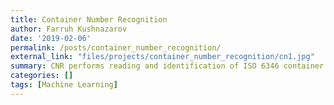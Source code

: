 ```yaml
---
title: Container Number Recognition
author: Farruh Kushnazarov
date: '2019-02-06'
permalink: /posts/container_number_recognition/
external_link: "files/projects/container_number_recognition/cn1.jpg"
summary: CNR performs reading and identification of ISO 6346 container codes, in logistic ports and handling cranes. The intelligent system allows us to manage several lanes from a single post and perform access control and efficient recognition, not only of the containers but also of the trucks in charge of their transportation. CNR is based on technologies deep learning, optical character recognition.
categories: []
tags: [Machine Learning]
---
```


